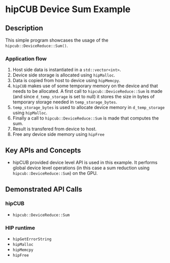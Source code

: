 # hipCUB Device Sum Example

## Description

This simple program showcases the usage of the `hipcub::DeviceReduce::Sum()`.

### Application flow

1. Host side data is instantiated in a `std::vector<int>`.
2. Device side storage is allocated using `hipMalloc`.
3. Data is copied from host to device using `hipMemcpy`.
4. `hipCUB` makes use of some temporary memory on the device and that needs to be allocated. A first call to `hipcub::DeviceReduce::Sum` is made (and since `d_temp_storage` is set to null) it stores the size in bytes of temporary storage needed in `temp_storage_bytes`.
5. `temp_storage_bytes` is used to allocate device memory in `d_temp_storage` using `hipMalloc`.
6. Finally a call to `hipcub::DeviceReduce::Sum` is made that computes the sum.
7. Result is transfered from device to host.
8. Free any device side memory using `hipFree`

## Key APIs and Concepts

- hipCUB provided device level API is used in this example. It performs global device level operations (in this case a sum reduction using `hipcub::DeviceReduce::Sum`) on the GPU.

## Demonstrated API Calls

### hipCUB

- `hipcub::DeviceReduce::Sum`

### HIP runtime

- `hipGetErrorString`
- `hipMalloc`
- `hipMemcpy`
- `hipFree`
